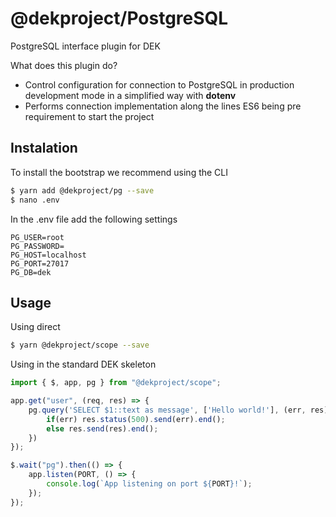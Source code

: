 # @dekproject/PostgreSQL

PostgreSQL interface plugin for DEK

What does this plugin do?

* Control configuration for connection to PostgreSQL in production development mode in a simplified way with **dotenv**
* Performs connection implementation along the lines ES6 being pre requirement to start the project

## Instalation

To install the bootstrap we recommend using the CLI

```bash
$ yarn add @dekproject/pg --save
$ nano .env
```

In the .env file add the following settings

```
PG_USER=root
PG_PASSWORD=
PG_HOST=localhost
PG_PORT=27017
PG_DB=dek
```

## Usage

Using direct

```bash
$ yarn @dekproject/scope --save
```

Using in the standard DEK skeleton

```js
import { $, app, pg } from "@dekproject/scope";

app.get("user", (req, res) => {
    pg.query('SELECT $1::text as message', ['Hello world!'], (err, res) => {
        if(err) res.status(500).send(err).end();
        else res.send(res).end();
    })
});

$.wait("pg").then(() => {
    app.listen(PORT, () => {
        console.log(`App listening on port ${PORT}!`);
    });
});
```
